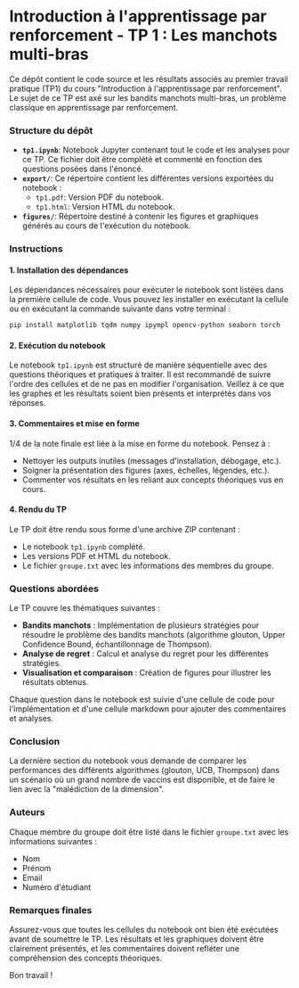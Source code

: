 # Introduction à l'apprentissage par renforcement - TP 1 : Les manchots multi-bras

Ce dépôt contient le code source et les résultats associés au premier travail pratique (TP1) du cours "Introduction à l'apprentissage par renforcement". Le sujet de ce TP est axé sur les bandits manchots multi-bras, un problème classique en apprentissage par renforcement.

### Structure du dépôt

- **`tp1.ipynb`**: Notebook Jupyter contenant tout le code et les analyses pour ce TP. Ce fichier doit être complété et commenté en fonction des questions posées dans l'énoncé.
- **`export/`**: Ce répertoire contient les différentes versions exportées du notebook :
  - `tp1.pdf`: Version PDF du notebook.
  - `tp1.html`: Version HTML du notebook.
- **`figures/`**: Répertoire destiné à contenir les figures et graphiques générés au cours de l'exécution du notebook.

### Instructions

#### 1. Installation des dépendances

Les dépendances nécessaires pour exécuter le notebook sont listées dans la première cellule de code. Vous pouvez les installer en exécutant la cellule ou en exécutant la commande suivante dans votre terminal :

```bash
pip install matplotlib tqdm numpy ipympl opencv-python seaborn torch
```

#### 2. Exécution du notebook

Le notebook `tp1.ipynb` est structuré de manière séquentielle avec des questions théoriques et pratiques à traiter. Il est recommandé de suivre l'ordre des cellules et de ne pas en modifier l'organisation. Veillez à ce que les graphes et les résultats soient bien présents et interprétés dans vos réponses.

#### 3. Commentaires et mise en forme

1/4 de la note finale est liée à la mise en forme du notebook. Pensez à :
- Nettoyer les outputs inutiles (messages d'installation, débogage, etc.).
- Soigner la présentation des figures (axes, échelles, légendes, etc.).
- Commenter vos résultats en les reliant aux concepts théoriques vus en cours.

#### 4. Rendu du TP

Le TP doit être rendu sous forme d'une archive ZIP contenant :
- Le notebook `tp1.ipynb` complété.
- Les versions PDF et HTML du notebook.
- Le fichier `groupe.txt` avec les informations des membres du groupe.

### Questions abordées

Le TP couvre les thématiques suivantes :
- **Bandits manchots** : Implémentation de plusieurs stratégies pour résoudre le problème des bandits manchots (algorithme glouton, Upper Confidence Bound, échantillonnage de Thompson).
- **Analyse de regret** : Calcul et analyse du regret pour les différentes stratégies.
- **Visualisation et comparaison** : Création de figures pour illustrer les résultats obtenus.

Chaque question dans le notebook est suivie d'une cellule de code pour l'implémentation et d'une cellule markdown pour ajouter des commentaires et analyses.

### Conclusion

La dernière section du notebook vous demande de comparer les performances des différents algorithmes (glouton, UCB, Thompson) dans un scénario où un grand nombre de vaccins est disponible, et de faire le lien avec la "malédiction de la dimension".

### Auteurs

Chaque membre du groupe doit être listé dans le fichier `groupe.txt` avec les informations suivantes :
- Nom
- Prénom
- Email
- Numéro d'étudiant

### Remarques finales

Assurez-vous que toutes les cellules du notebook ont bien été exécutées avant de soumettre le TP. Les résultats et les graphiques doivent être clairement présentés, et les commentaires doivent refléter une compréhension des concepts théoriques.

Bon travail !
